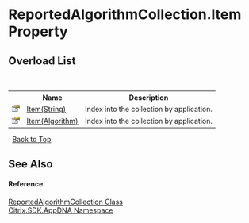 # ReportedAlgorithmCollection.Item Property 
 


## Overload List
&nbsp;<table><tr><th></th><th>Name</th><th>Description</th></tr><tr><td>![Public property](media/pubproperty.gif "Public property")</td><td><a href="fa666248-11a2-ac2f-6820-914b8e7ee675">Item(String)</a></td><td>
Index into the collection by application.</td></tr><tr><td>![Public property](media/pubproperty.gif "Public property")</td><td><a href="a59a018c-f050-fcf5-4f8b-3b79e6f2bd12">Item(Algorithm)</a></td><td>
Index into the collection by application.</td></tr></table>&nbsp;
<a href="#reportedalgorithmcollection.item-property">Back to Top</a>

## See Also


#### Reference
<a href="9b0c85b8-d91a-b532-376b-45de91f50d2d">ReportedAlgorithmCollection Class</a><br /><a href="fe2d265b-410b-8b11-1eb4-a790e0b062bf">Citrix.SDK.AppDNA Namespace</a><br />